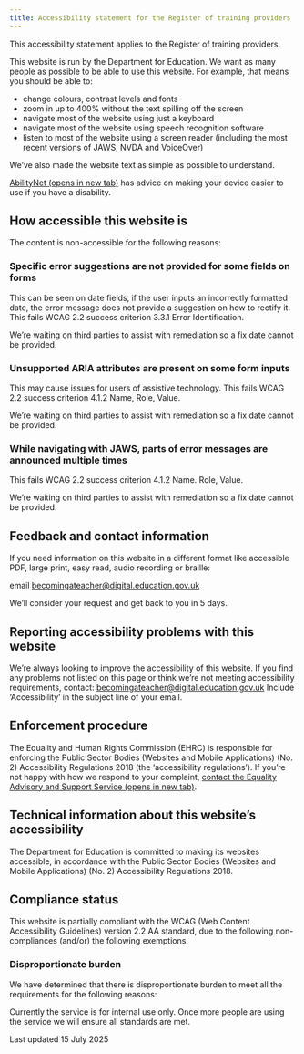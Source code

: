 ```yaml
---
title: Accessibility statement for the Register of training providers
---
```


<!-- markdownlint-disable MD033 -->

This accessibility statement applies to the Register of training providers.

This website is run by the Department for Education. We want as many people as possible to be able to use this website. For example, that means you should be able to:

- change colours, contrast levels and fonts
- zoom in up to 400% without the text spilling off the screen
- navigate most of the website using just a keyboard
- navigate most of the website using speech recognition software
- listen to most of the website using a screen reader (including the most recent versions of JAWS, NVDA and VoiceOver)

We’ve also made the website text as simple as possible to understand.

<a href="https://mcmw.abilitynet.org.uk/" target="_blank" rel="noreferrer nofollow" class="govuk-link">AbilityNet (opens in new tab)</a> has advice on making your device easier to use if you have a disability.

## How accessible this website is

The content is non-accessible for the following reasons:

### Specific error suggestions are not provided for some fields on forms

This can be seen on date fields, if the user inputs an incorrectly formatted date, the error message does not provide a suggestion on how to rectify it. This fails WCAG 2.2 success criterion 3.3.1 Error Identification.

We’re waiting on third parties to assist with remediation so a fix date cannot be provided.

### Unsupported ARIA attributes are present on some form inputs

This may cause issues for users of assistive technology. This fails WCAG 2.2 success criterion 4.1.2 Name, Role, Value.

We’re waiting on third parties to assist with remediation so a fix date cannot be provided.

### While navigating with JAWS, parts of error messages are announced multiple times

This fails WCAG 2.2 success criterion 4.1.2 Name. Role, Value.

We’re waiting on third parties to assist with remediation so a fix date cannot be provided.

## Feedback and contact information

If you need information on this website in a different format like accessible PDF, large print, easy read, audio recording or braille:

email <becomingateacher@digital.education.gov.uk>

We’ll consider your request and get back to you in 5 days.

## Reporting accessibility problems with this website

We’re always looking to improve the accessibility of this website. If you find any problems not listed on this page or think we’re not meeting accessibility requirements, contact: <becomingateacher@digital.education.gov.uk> Include ‘Accessibility’ in the subject line of your email.

## Enforcement procedure

The Equality and Human Rights Commission (EHRC) is responsible for enforcing the Public Sector Bodies (Websites and Mobile Applications) (No. 2) Accessibility Regulations 2018 (the ‘accessibility regulations’). If you’re not happy with how we respond to your complaint, <a href="https://www.equalityadvisoryservice.com/" target="_blank" rel="noreferrer nofollow" class="govuk-link">contact the Equality Advisory and Support Service (opens in new tab)</a>.

## Technical information about this website’s accessibility

The Department for Education is committed to making its websites accessible, in accordance with the Public Sector Bodies (Websites and Mobile Applications) (No. 2) Accessibility Regulations 2018.

## Compliance status

This website is partially compliant with the WCAG (Web Content Accessibility Guidelines) version 2.2 AA standard, due to the following non-compliances (and/or) the following exemptions.

### Disproportionate burden

We have determined that there is disproportionate burden to meet all the requirements for the following reasons:

Currently the service is for internal use only. Once more people are using the service we will ensure all standards are met.

Last updated 15 July 2025

<!-- markdownlint-enable MD033 -->
